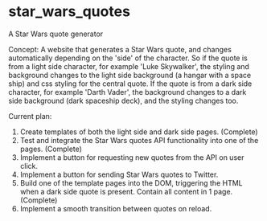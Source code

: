 # star_wars_quotes
A Star Wars quote generator

Concept:
A website that generates a Star Wars quote, and changes automatically depending on the 'side' of the character. So if the quote is from a light side character, for example 'Luke Skywalker', the styling and background changes to  the light side background (a hangar with a space ship) and css styling for the central quote. If the quote is from a dark side character, for example 'Darth Vader', the background changes to a dark side background (dark spaceship deck), and the styling changes too.

Current plan:
1. Create templates of both the light side and dark side pages. (Complete)
2. Test and integrate the Star Wars quotes API functionality into one of the pages. (Complete)
3. Implement a button for requesting new quotes from the API on user click.
4. Implement a button for sending Star Wars quotes to Twitter.
5. Build one of the template pages into the DOM, triggering the HTML when a dark side quote is present. Contain all content in 1 page. (Complete)
6. Implement a smooth transition between quotes on reload.